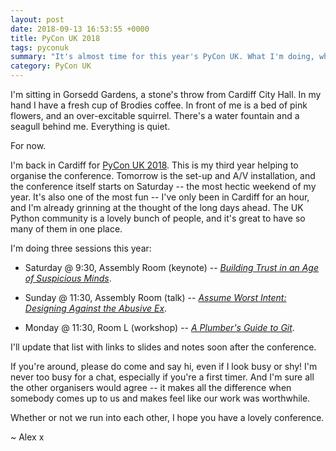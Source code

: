 ```yaml
---
layout: post
date: 2018-09-13 16:53:55 +0000
title: PyCon UK 2018
tags: pyconuk
summary: "It's almost time for this year's PyCon UK. What I'm doing, where to find me, how to have fun."
category: PyCon UK
---
```


I'm sitting in Gorsedd Gardens, a stone's throw from Cardiff City Hall.
In my hand I have a fresh cup of Brodies coffee.
In front of me is a bed of pink flowers, and an over-excitable squirrel.
There's a water fountain and a seagull behind me.
Everything is quiet.

For now.

I'm back in Cardiff for [PyCon UK 2018](https://2018.pyconuk.org).
This is my third year helping to organise the conference.
Tomorrow is the set-up and A/V installation, and the conference itself starts on Saturday -- the most hectic weekend of my year.
It's also one of the most fun -- I've only been in Cardiff for an hour, and I'm already grinning at the thought of the long days ahead.
The UK Python community is a lovely bunch of people, and it's great to have so many of them in one place.

I'm doing three sessions this year:

*   Saturday @ 9:30, Assembly Room (keynote) -- [*Building Trust in an Age of Suspicious Minds*](https://2018.hq.pyconuk.org/schedule/item/794C/).

*   Sunday @ 11:30, Assembly Room (talk) -- [*Assume Worst Intent: Designing Against the Abusive Ex*](https://2018.hq.pyconuk.org/schedule/item/54DC/).

*   Monday @ 11:30, Room L (workshop) -- [*A Plumber's Guide to Git*](https://2018.hq.pyconuk.org/schedule/item/E725/).

I'll update that list with links to slides and notes soon after the conference.

If you're around, please do come and say hi, even if I look busy or shy!
I'm never too busy for a chat, especially if you're a first timer.
And I'm sure all the other organisers would agree -- it makes all the difference when somebody comes up to us and makes feel like our work was worthwhile.

Whether or not we run into each other, I hope you have a lovely conference.

~ Alex x
